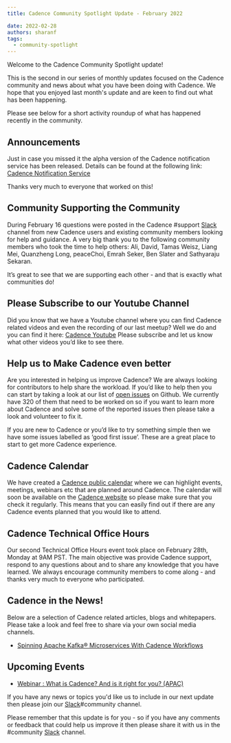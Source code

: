 ```yaml
---
title: Cadence Community Spotlight Update - February 2022

date: 2022-02-28
authors: sharanf
tags:
  - community-spotlight
---
```


Welcome to the Cadence Community Spotlight update!

This is the second in our series of monthly updates focused on the Cadence community and news about what you have been doing with Cadence. We hope that you enjoyed last month's update and are keen to find out what has been happening.

Please see below for a short activity roundup of what has happened recently in the community.

## Announcements

Just in case you missed it the alpha version of the Cadence notification service has been released. Details can be found at the following link:
[Cadence Notification Service](https://github.com/cadence-oss/cadence-notification/releases/tag/v0.0.1)

Thanks very much to everyone that worked on this!

## Community Supporting the Community

During February 16 questions were posted in the Cadence #support [Slack](http://t.uber.com/cadence-slack) channel from new Cadence users and existing community members looking for help and guidance. A very big thank you to the following community members who took the time to help others:  Ali, David, Tamas Weisz, Liang Mei, Quanzheng Long, peaceChoi, Emrah Seker, Ben Slater and Sathyaraju Sekaran.

It’s great to see that we are supporting each other - and that is exactly what communities do!


## Please Subscribe to our Youtube Channel

Did you know that we have a Youtube channel where you can find Cadence related videos and even the recording of our last meetup? Well we do and you can find it here:
[Cadence Youtube](https://www.youtube.com/channel/UC6H9Jsq4ZQ74g8coDgJu9ZA/videos)
Please subscribe and let us know what other videos you’d like to see there.

## Help us to Make Cadence even better

Are you interested in helping us improve Cadence? We are always looking for contributors to help share the workload. If you’d like to help then you can start by taking a look at our list of [open issues](https://github.com/uber/cadence/issues) on Github. We currently have 320 of them that need to be worked on so if you want to learn more about Cadence and solve some of the reported issues then please take a look and volunteer to fix it.

If you are new to Cadence or you’d like to try something simple then we have some issues labelled as ‘good first issue’. These are a great place to start to get more Cadence experience.

## Cadence Calendar

We have created a [Cadence public calendar](https://calendar.google.com/calendar/embed?src=e6r40gp3c2r01054id7e99dlac%40group.calendar.google.com&ctz=America%2FLos_Angeles) where we can highlight events, meetings, webinars etc that are planned around Cadence. The calendar will soon be available on the [Cadence website](https://cadenceworkflow.io/) so please make sure that you check it regularly.
This means that you can easily find out if there are any Cadence events planned that you would like to attend.

## Cadence Technical Office Hours

Our second Technical Office Hours event took place on February 28th, Monday at 9AM PST. The main objective was provide Cadence support, respond to any questions about and to share any knowledge that you have learned. We always encourage community members to come along - and thanks very much to everyone who participated.

## Cadence in the News!

Below are a selection of Cadence related articles, blogs and whitepapers. Please take a look and feel free to share via your own social media channels.

- [Spinning Apache Kafka® Microservices With Cadence Workflows](https://www.instaclustr.com/blog/spinning-apache-kafka-microservices-with-cadence-workflows/)

## Upcoming Events

- [Webinar : What is Cadence? And is it right for you? (APAC)](https://info.instaclustr.com/webinar-apac-what-is-cadence.html)

If you have any news or topics you'd like us to include in our next update then please join our [Slack](http://t.uber.com/cadence-slack)#community channel.

Please remember that this update is for you - so if you have any comments or feedback that could help us improve it then please share it with us in the #community [Slack](http://t.uber.com/cadence-slack) channel.
